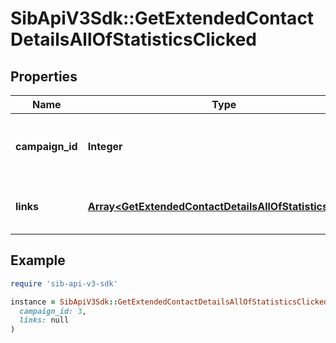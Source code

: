 # SibApiV3Sdk::GetExtendedContactDetailsAllOfStatisticsClicked

## Properties

| Name | Type | Description | Notes |
| ---- | ---- | ----------- | ----- |
| **campaign_id** | **Integer** | ID of the campaign which generated the event |  |
| **links** | [**Array&lt;GetExtendedContactDetailsAllOfStatisticsLinks&gt;**](GetExtendedContactDetailsAllOfStatisticsLinks.md) | Listing of the clicked links for the campaign |  |

## Example

```ruby
require 'sib-api-v3-sdk'

instance = SibApiV3Sdk::GetExtendedContactDetailsAllOfStatisticsClicked.new(
  campaign_id: 3,
  links: null
)
```

